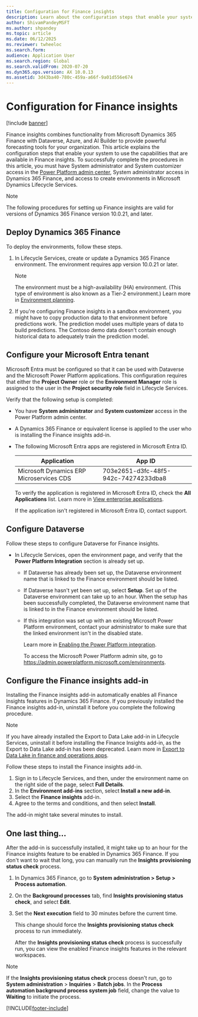 ```yaml
---
title: Configuration for Finance insights
description: Learn about the configuration steps that enable your system to use the capabilities that are available in Finance insights.
author: ShivamPandeyMSFT
ms.author: shpandey
ms.topic: article
ms.date: 06/12/2025
ms.reviewer: twheeloc
ms.search.form: 
audience: Application User
ms.search.region: Global
ms.search.validFrom: 2020-07-20
ms.dyn365.ops.version: AX 10.0.13
ms.assetid: 3d43ba40-780c-459a-a66f-9a01d556e674
---
```


# Configuration for Finance insights

[!include [banner](../includes/banner.md)]

Finance insights combines functionality from Microsoft Dynamics 365 Finance with Dataverse, Azure, and AI Builder to provide powerful forecasting tools for your organization. This article explains the configuration steps that enable your system to use the capabilities that are available in Finance insights. To successfully complete the procedures in this article, you must have System administrator and System customizer access in the [Power Platform admin center](https://admin.powerplatform.microsoft.com/), System administrator access in Dynamics 365 Finance, and access to create environments in Microsoft Dynamics Lifecycle Services.

> [!NOTE]
> The following procedures for setting up Finance insights are valid for versions of Dynamics 365 Finance version 10.0.21, and later.

## Deploy Dynamics 365 Finance

To deploy the environments, follow these steps.

1. In Lifecycle Services, create or update a Dynamics 365 Finance environment. The environment requires app version 10.0.21 or later.

    > [!NOTE]
    > The environment must be a high-availability (HA) environment. (This type of environment is also known as a Tier-2 environment.) Learn more in [Environment planning](../../fin-ops-core/dev-itpro/organization-administration/environment-planning.md).

2. If you're configuring Finance insights in a sandbox environment, you might have to copy production data to that environment before predictions work. The prediction model uses multiple years of data to build predictions. The Contoso demo data doesn't contain enough historical data to adequately train the prediction model. 

## Configure your Microsoft Entra tenant

Microsoft Entra must be configured so that it can be used with Dataverse and the Microsoft Power Platform applications. This configuration requires that either the **Project Owner** role or the **Environment Manager** role is assigned to the user in the **Project security role** field in Lifecycle Services.

Verify that the following setup is completed:

- You have **System administrator** and **System customizer** access in the Power Platform admin center.
- A Dynamics 365 Finance or equivalent license is applied to the user who is installing the Finance insights add-in.
- The following Microsoft Entra apps are registered in Microsoft Entra ID.

    |  Application                             | App ID                               |
    |------------------------------------------|--------------------------------------|
    | Microsoft Dynamics ERP Microservices CDS | 703e2651-d3fc-48f5-942c-74274233dba8 |

    To verify the application is registered in Microsoft Entra ID, check the **All Applications** list. Learn more in [View enterprise applications](/azure/active-directory/manage-apps/view-applications-portal).
  
    If the application isn't registered in Microsoft Entra ID, contact support.
  
## Configure Dataverse

Follow these steps to configure Dataverse for Finance insights.

- In Lifecycle Services, open the environment page, and verify that the **Power Platform Integration** section is already set up.

    - If Dataverse has already been set up, the Dataverse environment name that is linked to the Finance environment should be listed.
    - If Dataverse hasn't yet been set up, select **Setup**. Set up of the Dataverse environment can take up to an hour. When the setup has been successfully completed, the Dataverse environment name that is linked to in the Finance environment should be listed.
    - If this integration was set up with an existing Microsoft Power Platform environment, contact your administrator to make sure that the linked environment isn't in the disabled state.

        Learn more in [Enabling the Power Platform integration](../../fin-ops-core/dev-itpro/power-platform/enable-power-platform-integration.md). 

        To access the Microsoft Power Platform admin site, go to <https://admin.powerplatform.microsoft.com/environments>.

## Configure the Finance insights add-in

Installing the Finance insights add-in automatically enables all Finance Insights features in Dynamics 365 Finance.
If you previously installed the Finance insights add-in, uninstall it before you complete the following procedure.

> [!NOTE]
> If you have already installed the Export to Data Lake add-in in Lifecycle Services, uninstall it before installing the Finance Insights add-in, as the Export to Data Lake add-in has been deprecated.
> Learn more in [Export to Data Lake in finance and operations apps](../../fin-ops-core/dev-itpro/data-entities/finance-data-azure-data-lake.md).

Follow these steps to install the Finance insights add-in.

1. Sign in to Lifecycle Services, and then, under the environment name on the right side of the page, select **Full Details**.
2. In the **Environment add-ins** section, select **Install a new add-in**.
3. Select the **Finance insights** add-in.
4. Agree to the terms and conditions, and then select **Install**.

The add-in might take several minutes to install.

## One last thing...

After the add-in is successfully installed, it might take up to an hour for the Finance insights feature to be enabled in Dynamics 365 Finance. If you don't want to wait that long, you can manually run the **Insights provisioning status check** process. 

1. In Dynamics 365 Finance, go to **System administration \> Setup \> Process automation**.
2. On the **Background processes** tab, find **Insights provisioning status check**, and select **Edit**.
3. Set the **Next execution** field to 30 minutes before the current time.

   This change should force the **Insights provisioning status check** process to run immediately.

   After the **Insights provisioning status check** process is successfully run, you can view the enabled Finance insights features in the relevant workspaces.

> [!NOTE]
> If the **Insights provisioning status check** process doesn't run, go to **System administration** > **Inquiries** > **Batch jobs**. In the **Process automation background process system job** field, change the value to **Waiting** to initiate the process. 
 
[!INCLUDE[footer-include](../../includes/footer-banner.md)]
